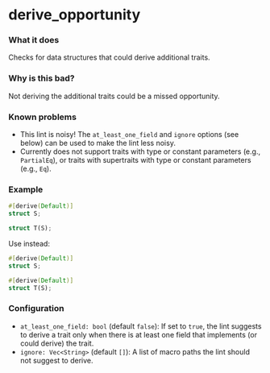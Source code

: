# derive_opportunity

### What it does
Checks for data structures that could derive additional traits.

### Why is this bad?
Not deriving the additional traits could be a missed opportunity.

### Known problems
- This lint is noisy! The `at_least_one_field` and `ignore` options (see below) can be used
  to make the lint less noisy.
- Currently does not support traits with type or constant parameters (e.g., `PartialEq`), or
  traits with supertraits with type or constant parameters (e.g., `Eq`).

### Example
```rust
#[derive(Default)]
struct S;

struct T(S);
```
Use instead:
```rust
#[derive(Default)]
struct S;

#[derive(Default)]
struct T(S);
```

### Configuration
- `at_least_one_field: bool` (default `false`): If set to `true`, the lint suggests to
  derive a trait only when there is at least one field that implements (or could derive) the
  trait.
- `ignore: Vec<String>` (default `[]`): A list of macro paths the lint should not suggest to
  derive.
